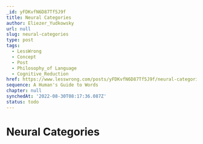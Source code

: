 ```yaml
---
_id: yFDKvfN6D87Tf5J9f
title: Neural Categories
author: Eliezer_Yudkowsky
url: null
slug: neural-categories
type: post
tags:
  - LessWrong
  - Concept
  - Post
  - Philosophy_of Language
  - Cognitive_Reduction
href: https://www.lesswrong.com/posts/yFDKvfN6D87Tf5J9f/neural-categories
sequence: A Human's Guide to Words
chapter: null
synchedAt: '2022-08-30T08:17:36.087Z'
status: todo
---
```


# Neural Categories
